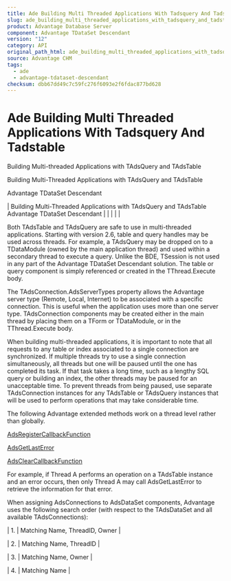 ```yaml
---
title: Ade Building Multi Threaded Applications With Tadsquery And Tadstable
slug: ade_building_multi_threaded_applications_with_tadsquery_and_tadstable
product: Advantage Database Server
component: Advantage TDataSet Descendant
version: "12"
category: API
original_path_html: ade_building_multi_threaded_applications_with_tadsquery_and_tadstable.htm
source: Advantage CHM
tags:
  - ade
  - advantage-tdataset-descendant
checksum: dbb67dd49c7c59fc276f6093e2f6fdac877bd628
---
```


# Ade Building Multi Threaded Applications With Tadsquery And Tadstable

Building Multi-threaded Applications with TAdsQuery and TAdsTable

Building Multi-Threaded Applications with TAdsQuery and TAdsTable

Advantage TDataSet Descendant

| Building Multi-Threaded Applications with TAdsQuery and TAdsTable  Advantage TDataSet Descendant |  |  |  |  |

Both TAdsTable and TAdsQuery are safe to use in multi-threaded applications. Starting with version 2.6, table and query handles may be used across threads. For example, a TAdsQuery may be dropped on to a TDataModule (owned by the main application thread) and used within a secondary thread to execute a query. Unlike the BDE, TSession is not used in any part of the Advantage TDataSet Descendant solution. The table or query component is simply referenced or created in the TThread.Execute body.

The TAdsConnection.AdsServerTypes property allows the Advantage server type (Remote, Local, Internet) to be associated with a specific connection. This is useful when the application uses more than one server type. TAdsConnection components may be created either in the main thread by placing them on a TForm or TDataModule, or in the TThread.Execute body.

When building multi-threaded applications, it is important to note that all requests to any table or index associated to a single connection are synchronized. If multiple threads try to use a single connection simultaneously, all threads but one will be paused until the one has completed its task. If that task takes a long time, such as a lengthy SQL query or building an index, the other threads may be paused for an unacceptable time. To prevent threads from being paused, use separate TAdsConnection instances for any TAdsTable or TAdsQuery instances that will be used to perform operations that may take considerable time.

The following Advantage extended methods work on a thread level rather than globally.

[AdsRegisterCallbackFunction](ade_adsregistercallbackfunction.md)

[AdsGetLastError](ade_adsgetlasterror.md)

[AdsClearCallbackFunction](ade_adsclearcallbackfunction.md)

For example, if Thread A performs an operation on a TAdsTable instance and an error occurs, then only Thread A may call AdsGetLastError to retrieve the information for that error.

When assigning AdsConnections to AdsDataSet components, Advantage uses the following search order (with respect to the TAdsDataSet and all available TAdsConnections):

| 1. | Matching Name, ThreadID, Owner |

| 2. | Matching Name, ThreadID |

| 3. | Matching Name, Owner |

| 4. | Matching Name |
